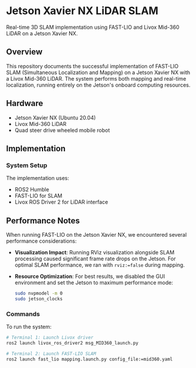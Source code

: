 # Jetson Xavier NX LiDAR SLAM

Real-time 3D SLAM implementation using FAST-LIO and Livox Mid-360 LiDAR on a Jetson Xavier NX.

## Overview

This repository documents the successful implementation of FAST-LIO SLAM (Simultaneous Localization and Mapping) on a Jetson Xavier NX with a Livox Mid-360 LiDAR. The system performs both mapping and real-time localization, running entirely on the Jetson's onboard computing resources.

## Hardware
- Jetson Xavier NX (Ubuntu 20.04)
- Livox Mid-360 LiDAR
- Quad steer drive wheeled mobile robot 

## Implementation

### System Setup
The implementation uses:
- ROS2 Humble
- FAST-LIO for SLAM
- Livox ROS Driver 2 for LiDAR interface

## Performance Notes

When running FAST-LIO on the Jetson Xavier NX, we encountered several performance considerations:

- **Visualization Impact**: Running RViz visualization alongside SLAM processing caused significant frame rate drops on the Jetson. For optimal SLAM performance, we ran with `rviz:=false` during mapping.
  
- **Resource Optimization**: For best results, we disabled the GUI environment and set the Jetson to maximum performance mode:
  ```bash
  sudo nvpmodel -m 0
  sudo jetson_clocks

### Commands
To run the system:
```bash
# Terminal 1: Launch Livox driver
ros2 launch livox_ros_driver2 msg_MID360_launch.py

# Terminal 2: Launch FAST-LIO SLAM
ros2 launch fast_lio mapping.launch.py config_file:=mid360.yaml
